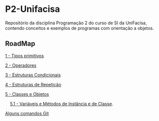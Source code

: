 # P2-Unifacisa

Repositório da disciplina Programação 2 do curso de SI da UniFacisa, contendo conceitos e exemplos de programas com orientação a objetos.

## RoadMap

[1 - Tipos primitivos](conteudos/TiposPrimitivos.md)

[2 - Operadores](conteudos/Operadores.md)

[3 - Estruturas Condicionais](conteudos/EstruturasCondicionais.md)

[4 - Estruturas de Repetição](conteudos/EstruturasDeRepeticao.md)

[5 - Classes e Objetos](conteudos/ClassesEObjetos.md)

&nbsp;  &nbsp;  [5.1 - Variáveis e Métodos de Instância e de Classe](conteudos/VariaveisEMetodosDeInstanciaEDeClasse.md).

[Alguns comandos Git](https://gist.github.com/eduardolfalcao/27ae2effd7fd19dccaf4df2200c6fdcd)
